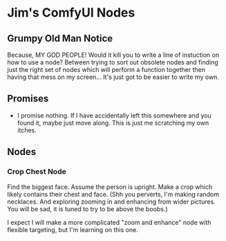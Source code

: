 # Jim's ComfyUI Nodes

## Grumpy Old Man Notice

Because, MY GOD PEOPLE! Would it kill you to write a line of instuction
on how to use a node? Between trying to sort out obsolete nodes and finding
just the right set of nodes which will perform a function together then
having that mess on my screen... It's just got to be easier to write my own.

## Promises

- I promise nothing. If I have accidentally left this somewhere and you
  found it, maybe just move along. This is just me scratching my own itches.

## Nodes

### Crop Chest Node

Find the biggest face. Assume the person is upright. Make a crop which likely
contains their chest and face. (Shh you perverts, I'm making random necklaces.
And exploring zooming in and enhancing from wider pictures. You will be sad,
it is tuned to try to be above the boobs.)

I expect I will make a more complicated "zoom and enhance" node with
flexible targeting, but I'm learning on this one.